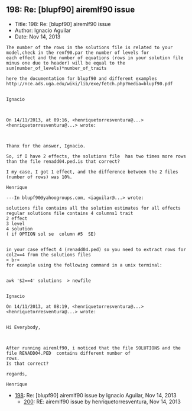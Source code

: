 ## 198: Re: [blupf90] airemlf90 issue

- Title: 198: Re: [blupf90] airemlf90 issue
- Author: Ignacio Aguilar
- Date: Nov 14, 2013

```
The number of the rows in the solutions file is related to your model,check in the renf90.par the number of levels for
each effect and the number of equations (rows in your solution file minus one due to header) will be equal to the
sum(number_of_levels)*number_of_traits

here the documentation for blupf90 and different examples
http://nce.ads.uga.edu/wiki/lib/exe/fetch.php?media=blupf90.pdf


Ignacio


  
On 14/11/2013, at 09:16, <henriquetorresventura@...> <henriquetorresventura@...> wrote:



Thanx for the answer, Ignacio. 

So, if I have 2 effects, the solutions file  has two times more rows than the file renadd04.ped.is that correct? 

I my case, I got 1 effect, and the difference between the 2 files (number of rows) was 10%. 

Henrique

---In blupf90@yahoogroups.com, <iaguilar@...> wrote:

solutions file contains all the solution estimates for all effects
regular solutions file contains 4 columns1 trait
2 effect
3 level
4 solution
( if OPTION sol se  column #5  SE) 


in your case effect 4 (renadd04.ped) so you need to extract rows for col2==4 from the solutions files
< br>
for example using the following command in a unix terminal: 


awk '$2==4' solutions  > newfile


Ignacio 

On 14/11/2013, at 08:19, <henriquetorresventura@...> <henriquetorresventura@...> wrote:


Hi Everybody, 

 

After running airemlf90, i noticed that the file SOLUTIONS and the file RENADD04.PED  contains different number of
rows.
Is that correct? 

regards, 

Henrique
```

- [198](0198.md): Re: [blupf90] airemlf90 issue by Ignacio Aguilar, Nov 14, 2013
    - [200](0200.md): RE: airemlf90 issue by henriquetorresventura, Nov 14, 2013

